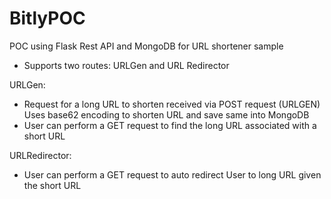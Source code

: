 # BitlyPOC
POC using Flask Rest API and MongoDB for URL shortener sample

- Supports two routes: URLGen and URL Redirector

URLGen:
- Request for a long URL to shorten received via POST request (URLGEN)
  Uses base62 encoding to shorten URL and save same into MongoDB
- User can perform a GET request to find the long URL associated with a short URL

URLRedirector:
- User can perform a GET request to auto redirect User to long URL given the short URL
  
